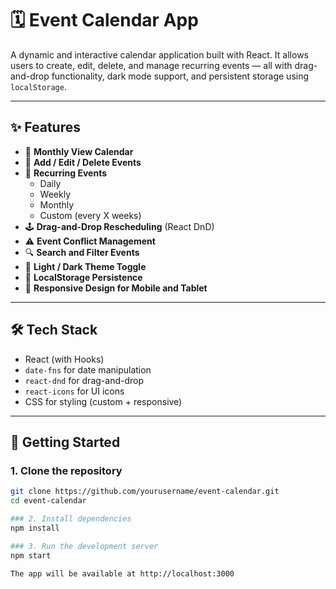 # 🗓️ Event Calendar App

A dynamic and interactive calendar application built with React. It allows users to create, edit, delete, and manage recurring events — all with drag-and-drop functionality, dark mode support, and persistent storage using `localStorage`.

---

## ✨ Features

- 📅 **Monthly View Calendar**
- 📝 **Add / Edit / Delete Events**
- 🔁 **Recurring Events**
  - Daily
  - Weekly
  - Monthly
  - Custom (every X weeks)
- 🕹️ **Drag-and-Drop Rescheduling** (React DnD)
- ⚠️ **Event Conflict Management**
- 🔍 **Search and Filter Events**
- 🌙 **Light / Dark Theme Toggle**
- 💾 **LocalStorage Persistence**
- 📱 **Responsive Design for Mobile and Tablet**

---

## 🛠️ Tech Stack

- React (with Hooks)
- `date-fns` for date manipulation
- `react-dnd` for drag-and-drop
- `react-icons` for UI icons
- CSS for styling (custom + responsive)

---

## 🚀 Getting Started

### 1. Clone the repository
```bash
git clone https://github.com/yourusername/event-calendar.git
cd event-calendar

### 2. Install dependencies
npm install

### 3. Run the development server
npm start

The app will be available at http://localhost:3000